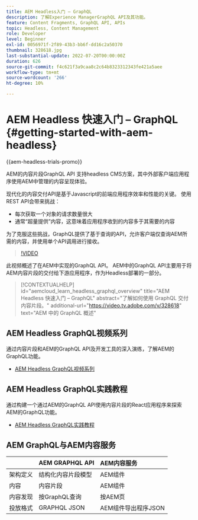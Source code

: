 ```yaml
---
title: AEM Headless入门 — GraphQL
description: 了解Experience ManagerGraphQL API及其功能。
feature: Content Fragments, GraphQL API, APIs
topic: Headless, Content Management
role: Developer
level: Beginner
exl-id: 0056971f-2f89-43b3-bb6f-dd16c2a50370
thumbnail: 328618.jpg
last-substantial-update: 2022-07-20T00:00:00Z
duration: 626
source-git-commit: f4c621f3a9caa8c2c64b8323312343fe421a5aee
workflow-type: tm+mt
source-wordcount: '266'
ht-degree: 10%

---
```


# AEM Headless 快速入门 – GraphQL {#getting-started-with-aem-headless}

{{aem-headless-trials-promo}}

AEM的内容片段GraphQL API
支持headless CMS方案，其中外部客户端应用程序使用AEM中管理的内容呈现体验。

现代化的内容交付API是基于Javascript的前端应用程序效率和性能的关键。 使用REST API会带来挑战：

* 每次获取一个对象的请求数量很大
* 通常“超量提供”内容，这意味着应用程序收到的内容多于其需要的内容

为了克服这些挑战，GraphQL提供了基于查询的API，允许客户端仅查询AEM所需的内容，并使用单个API调用进行接收。

>[!VIDEO](https://video.tv.adobe.com/v/328618?quality=12&learn=on)

此视频概述了在AEM中实现的GraphQL API。 AEM中的GraphQL API主要用于将AEM内容片段的交付给下游应用程序，作为Headless部署的一部分。

>[!CONTEXTUALHELP]
>id="aemcloud_learn_headless_graphql_overview"
>title="AEM Headless 快速入门 – GraphQL"
>abstract="了解如何使用 GraphQL 交付内容片段。"
>additional-url="https://video.tv.adobe.com/v/328618" text="AEM 中的 GraphQL 概述"

## AEM Headless GraphQL视频系列

通过内容片段和AEM的GraphQL API及开发工具的深入演练，了解AEM的GraphQL功能。

* [AEM Headless GraphQL视频系列](./video-series/modeling-basics.md)

## AEM Headless GraphQL实践教程

通过构建一个通过AEM的GraphQL API使用内容片段的React应用程序来探索AEM的GraphQL功能。

* [AEM Headless GraphQL实践教程](./multi-step/overview.md)

## AEM GraphQL与AEM内容服务

|                                | AEM GRAPHQL API | AEM内容服务 |
|--------------------------------|:-----------------|:---------------------|
| 架构定义 | 结构化内容片段模型 | AEM组件 |
| 内容 | 内容片段 | AEM组件 |
| 内容发现 | 按GraphQL查询 | 按AEM页 |
| 投放格式 | GRAPHQL JSON | AEM组件导出程序JSON |
